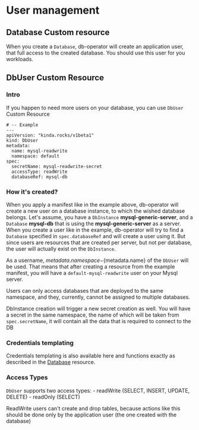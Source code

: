 # User management

## Database Custom resource

When you create a `Database`, db-operator will create an application user, that full access to the created database. You should use this user for you workloads.

## DbUser Custom Resource
### Intro

If you happen to need more users on your database, you can use `DbUser` Custom Resource

```
# -- Example
---
apiVersion: "kinda.rocks/v1beta1"
kind: DbUser
metadata:
  name: mysql-readwrite
  namespace: default
spec:
  secretName: mysql-readwrite-secret
  accessType: readWrite
  databaseRef: mysql-db
```

### How it's created?

When you apply a manifest like in the example above, db-operator will create a new user on a database instance, to which the wished database belongs.  Let's assume, you have a `DbInstance` **mysql-generic-server**, and a `Database` **mysql-db** that is using the **mysql-generic-server** as a server. When you create a user like in  the example, db-operator will try to find a `Database` specified in `spec.databaseRef` and will create a user using it. But since users are resources that are created per server, but not per database, the user will actually exist on the `DbInstance`.

As a username, ${metadata.namespace}-${metadata.name} of the `DbUser` will be used. That means that after creating a resource from the example manifest, you will have a `default-mysql-readwrite` user on your Mysql server.

Users can only access databases that are deployed to the same namespace, and they, currently, cannot be assigned to multiple databases.

DbInstance creation will trigger a new secret creation as well. You will have a secret in the same namespace, the name of which will be taken from `spec.secretName`, it will contain all the data that is required to connect to the DB

### Credentials templating 

Credentials templating is also available here and functions exactly as described in the [Database](./creatingdatabases.md#creatingdatabases) resource.

### Access Types

`DbUser` supports two access types:
    - readWrite (SELECT, INSERT, UPDATE, DELETE)
    - readOnly (SELECT)

ReadWrite users can't create and drop tables, because actions like this should be done only by the application user (the one created with the database)

